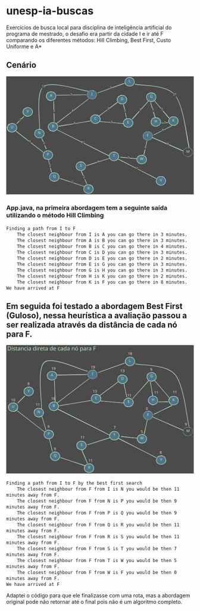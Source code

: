 # unesp-ia-buscas

Exercícios de busca local para disciplina de inteligência artificial do programa de mestrado, o desafio era partir da cidade I e ir até F comparando os diferentes métodos: Hill Climbing, Best First, Custo Uniforme e A*
## Cenário
<img src="./cenario.svg">

### App.java, na primeira abordagem tem a seguinte saída utilizando o método Hill Climbing
```
Finding a path from I to F
    The closest neighbour from I is A you can go there in 3 minutes.
    The closest neighbour from A is B you can go there in 3 minutes.
    The closest neighbour from B is C you can go there in 4 minutes.
    The closest neighbour from C is D you can go there in 3 minutes.
    The closest neighbour from D is E you can go there in 2 minutes.
    The closest neighbour from E is G you can go there in 3 minutes.
    The closest neighbour from G is H you can go there in 3 minutes.
    The closest neighbour from H is K you can go there in 2 minutes.
    The closest neighbour from K is F you can go there in 8 minutes.
We have arrived at F
```

## Em seguida foi testado a abordagem Best First (Guloso), nessa heurística a avaliação passou a ser realizada através da distância de cada nó para F. 
<img src="./distanciasdef.svg">

```
Finding a path from I to F by the best first search
    The closest neighbour from F from I is N you would be then 11 minutes away from F.
    The closest neighbour from F from N is P you would be then 9 minutes away from F.
    The closest neighbour from F from P is Q you would be then 9 minutes away from F.
    The closest neighbour from F from Q is R you would be then 11 minutes away from F.
    The closest neighbour from F from R is S you would be then 11 minutes away from F.
    The closest neighbour from F from S is T you would be then 7 minutes away from F.
    The closest neighbour from F from T is W you would be then 5 minutes away from F.
    The closest neighbour from F from W is F you would be then 0 minutes away from F.
We have arrived at F
```
Adaptei o código para que ele finalizasse com uma rota, mas a abordagem original pode não retornar até o final pois não é um algoritmo completo.